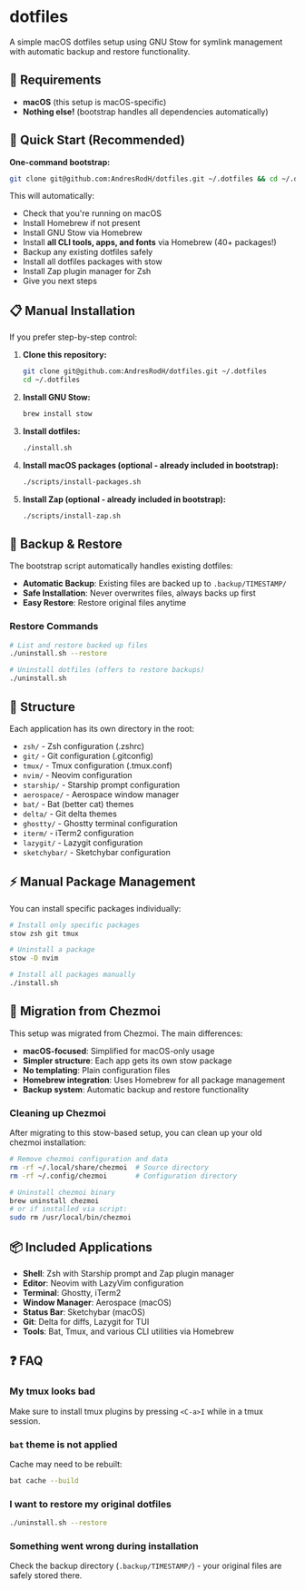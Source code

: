# dotfiles

A simple macOS dotfiles setup using GNU Stow for symlink management with automatic backup and restore functionality.

## 🍎 Requirements

- **macOS** (this setup is macOS-specific)
- **Nothing else!** (bootstrap handles all dependencies automatically)

## 🚀 Quick Start (Recommended)

**One-command bootstrap:**

```bash
git clone git@github.com:AndresRodH/dotfiles.git ~/.dotfiles && cd ~/.dotfiles && ./bootstrap.sh
```

This will automatically:

- Check that you're running on macOS
- Install Homebrew if not present
- Install GNU Stow via Homebrew
- Install **all CLI tools, apps, and fonts** via Homebrew (40+ packages!)
- Backup any existing dotfiles safely
- Install all dotfiles packages with stow
- Install Zap plugin manager for Zsh
- Give you next steps

## 📋 Manual Installation

If you prefer step-by-step control:

1. **Clone this repository:**

   ```bash
   git clone git@github.com:AndresRodH/dotfiles.git ~/.dotfiles
   cd ~/.dotfiles
   ```

2. **Install GNU Stow:**

   ```bash
   brew install stow
   ```

3. **Install dotfiles:**

   ```bash
   ./install.sh
   ```

4. **Install macOS packages (optional - already included in bootstrap):**

   ```bash
   ./scripts/install-packages.sh
   ```

5. **Install Zap (optional - already included in bootstrap):**

   ```bash
   ./scripts/install-zap.sh
   ```

## 🔄 Backup & Restore

The bootstrap script automatically handles existing dotfiles:

- **Automatic Backup**: Existing files are backed up to `.backup/TIMESTAMP/`
- **Safe Installation**: Never overwrites files, always backs up first
- **Easy Restore**: Restore original files anytime

### Restore Commands

```bash
# List and restore backed up files
./uninstall.sh --restore

# Uninstall dotfiles (offers to restore backups)
./uninstall.sh
```

## 📁 Structure

Each application has its own directory in the root:

- `zsh/` - Zsh configuration (.zshrc)
- `git/` - Git configuration (.gitconfig)
- `tmux/` - Tmux configuration (.tmux.conf)
- `nvim/` - Neovim configuration
- `starship/` - Starship prompt configuration
- `aerospace/` - Aerospace window manager
- `bat/` - Bat (better cat) themes
- `delta/` - Git delta themes
- `ghostty/` - Ghostty terminal configuration
- `iterm/` - iTerm2 configuration
- `lazygit/` - Lazygit configuration
- `sketchybar/` - Sketchybar configuration

## ⚡ Manual Package Management

You can install specific packages individually:

```bash
# Install only specific packages
stow zsh git tmux

# Uninstall a package
stow -D nvim

# Install all packages manually
./install.sh
```

## 🔧 Migration from Chezmoi

This setup was migrated from Chezmoi. The main differences:

- **macOS-focused**: Simplified for macOS-only usage
- **Simpler structure**: Each app gets its own stow package
- **No templating**: Plain configuration files
- **Homebrew integration**: Uses Homebrew for all package management
- **Backup system**: Automatic backup and restore functionality

### Cleaning up Chezmoi

After migrating to this stow-based setup, you can clean up your old chezmoi installation:

```bash
# Remove chezmoi configuration and data
rm -rf ~/.local/share/chezmoi  # Source directory
rm -rf ~/.config/chezmoi       # Configuration directory

# Uninstall chezmoi binary
brew uninstall chezmoi
# or if installed via script:
sudo rm /usr/local/bin/chezmoi
```

## 📦 Included Applications

- **Shell**: Zsh with Starship prompt and Zap plugin manager
- **Editor**: Neovim with LazyVim configuration
- **Terminal**: Ghostty, iTerm2
- **Window Manager**: Aerospace (macOS)
- **Status Bar**: Sketchybar (macOS)
- **Git**: Delta for diffs, Lazygit for TUI
- **Tools**: Bat, Tmux, and various CLI utilities via Homebrew

## ❓ FAQ

### My tmux looks bad

Make sure to install tmux plugins by pressing `<C-a>I` while in a tmux session.

### `bat` theme is not applied

Cache may need to be rebuilt:

```bash
bat cache --build
```

### I want to restore my original dotfiles

```bash
./uninstall.sh --restore
```

### Something went wrong during installation

Check the backup directory (`.backup/TIMESTAMP/`) - your original files are safely stored there.
